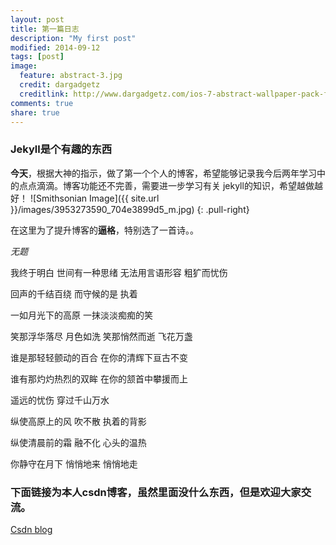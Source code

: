 ```yaml
---
layout: post
title: 第一篇日志
description: "My first post"
modified: 2014-09-12
tags: [post]
image:
  feature: abstract-3.jpg
  credit: dargadgetz
  creditlink: http://www.dargadgetz.com/ios-7-abstract-wallpaper-pack-for-iphone-5-and-ipod-touch-retina/
comments: true
share: true
---
```


### Jekyll是个有趣的东西

**今天**，根据大神的指示，做了第一个个人的博客，希望能够记录我今后两年学习中的点点滴滴。博客功能还不完善，需要进一步学习有关
jekyll的知识，希望越做越好！
![Smithsonian Image]({{ site.url }}/images/3953273590_704e3899d5_m.jpg)
{: .pull-right}

在这里为了提升博客的**逼格**，特别选了一首诗。。 
   
*无题*
   
我终于明白
世间有一种思绪
无法用言语形容
粗犷而忧伤

回声的千结百绕
而守候的是
执着

一如月光下的高原
一抹淡淡痴痴的笑

笑那浮华落尽 月色如洗
笑那悄然而逝 飞花万盏

谁是那轻轻颤动的百合
在你的清辉下亘古不变

谁有那灼灼热烈的双眸
在你的颔首中攀援而上

遥远的忧伤
穿过千山万水

纵使高原上的风
吹不散
执着的背影

纵使清晨前的霜
融不化
心头的温热

你静守在月下
悄悄地来
悄悄地走





### 下面链接为本人csdn博客，虽然里面没什么东西，但是欢迎大家交流。



<div markdown="0"><a href="http://blog.csdn.net/jordandandan" class="btn">Csdn blog</a></div>

